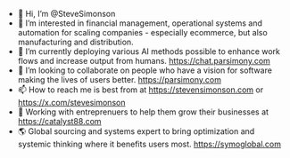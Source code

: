 - 👋 Hi, I’m @SteveSimonson
- 👀 I’m interested in financial management, operational systems and automation for scaling companies - especially ecommerce, but also manufacturing and distribution.
- 🌱 I’m currently deploying various AI methods possible to enhance work flows and increase output from humans. https://chat.parsimony.com
- 💞️ I’m looking to collaborate on people who have a vision for software making the lives of users better. https://parsimony.com
- 📫 How to reach me is best from at https://stevensimonson.com or https://x.com/stevesimonson
- 🌋 Working with entreprenuers to help them grow their businesses at https://catalyst88.com
- 🌎 Global sourcing and systems expert to bring optimization and systemic thinking where it benefits users most. https://symoglobal.com

<!---
SteveSimonson/SteveSimonson is a ✨ special ✨ repository because its `README.md` (this file) appears on your GitHub profile.
You can click the Preview link to take a look at your changes.
--->
